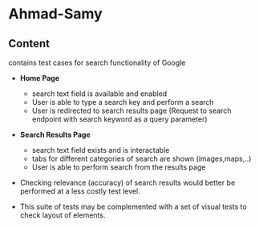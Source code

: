 # Ahmad-Samy

## Content
 contains test cases for search functionality of Google
 - <b> Home Page </b>
    - search text field is available and enabled
    - User is able to type a search key and perform a search
    - User is redirected to search results page 
            (Request to search endpoint with search keyword as a query parameter)
 - <b>Search Results Page</b>
    - search text field exists and is interactable
    - tabs for different categories of search are shown (images,maps,..)
    - User is able to perform search from the results page

- Checking relevance (accuracy) of search results would better be performed at a less costly test level.

- This suite of tests may be complemented with a set of visual tests to check layout of elements.
